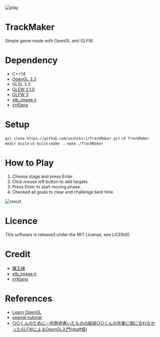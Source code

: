 ![play](https://github.com/yoshikiri/TrackMaker/blob/master/resource/thumbnail/play.png)


# TrackMaker
Simple game made with OpenGL and GLFW.

# Dependency
- C++14
- [OpenGL 3.3](https://www.opengl.org/)
- GLSL 3.3
- [GLEW 2.1.0](http://glew.sourceforge.net/)
- [GLFW 3](https://www.glfw.org/)
- [stb_image.h](https://github.com/nothings/stb.git)
- [irrKlang](https://www.ambiera.com/irrklang/)

# Setup
`git clone https://github.com/yoshikiri/TrackMaker.git`
`cd TrackMaker`
`mkdir build`
`cd build`
`cmake ..`
`make`
`./TrackMaker`

# How to Play
1. Choose stage and press Enter.
1. Click mouse left button to add targets.
1. Press Enter to start moving phase.
1. Checked all goals to clear and challenge best time.

![result](https://github.com/yoshikiri/TrackMaker/blob/master/resource/thumbnail/result.png)

# Licence
This software is released under the MIT License, see LICENSE.

# Credit
- [魔王魂](https://maoudamashii.jokersounds.com/music_rule.html)
- [stb_image.h](https://github.com/nothings/stb.git)
- [irrKlang](https://www.ambiera.com/irrklang/)

# References
- [Learn OpenGL](https://learnopengl.com/)
- [opengl-tutorial](http://www.opengl-tutorial.org/)
- [○○くんのために一所懸命書いたものの結局○○くんの卒業に間に合わなかったGLFWによるOpenGL入門(draft版)](http://marina.sys.wakayama-u.ac.jp/~tokoi/GLFWdraft.pdf)
